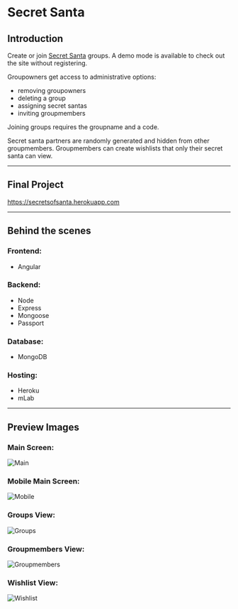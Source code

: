 # Secret Santa

## Introduction
Create or join [Secret Santa](https://en.wikipedia.org/wiki/Secret_Santa "Wikipedia") groups. A demo mode is available to check out the site without registering.

Groupowners get access to administrative options: 
* removing groupowners
* deleting a group
* assigning secret santas
* inviting groupmembers

Joining groups requires the groupname and a code.

Secret santa partners are randomly generated and hidden from other groupmembers. Groupmembers can create wishlists that only their secret santa can view.

***

## Final Project
https://secretsofsanta.herokuapp.com

***

## Behind the scenes
### Frontend:
* Angular

### Backend:
* Node
* Express
* Mongoose
* Passport

### Database:
* MongoDB

### Hosting:
* Heroku
* mLab

***

## Preview Images
### Main Screen:
![Main](readme_images/main.png)

### Mobile Main Screen:
![Mobile](readme_images/mobile.png)

### Groups View:
![Groups](readme_images/groups.png)

### Groupmembers View:
![Groupmembers](readme_images/groupmembers.png)

### Wishlist View:
![Wishlist](readme_images/wishlist.png)
